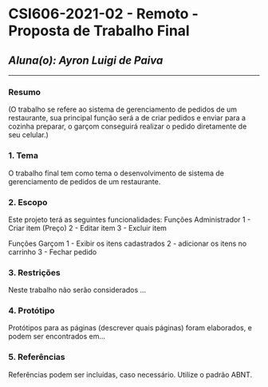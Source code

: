 # **CSI606-2021-02 - Remoto - Proposta de Trabalho Final**

## *Aluna(o): Ayron Luigi de Paiva*

--------------

<!-- Descrever um resumo sobre o trabalho. -->

### Resumo

  (O trabalho se refere ao sistema de gerenciamento de pedidos de um restaurante, sua principal função será a de criar pedidos e enviar para a cozinha preparar, o garçom conseguirá realizar o pedido diretamente de seu celular.)

<!-- Apresentar o tema. -->
### 1. Tema

  O trabalho final tem como tema o desenvolvimento de sistema de gerenciamento de pedidos de um restaurante.

<!-- Descrever e limitar o escopo da aplicação. -->
### 2. Escopo

  Este projeto terá as seguintes funcionalidades:
  Funções Administrador
  1 - Criar item (Preço)
  2 - Editar item
  3 - Excluir item
  
  Funções Garçom
  1 - Exibir os itens cadastrados
  2 - adicionar os itens no carrinho
  3 - Fechar pedido

<!-- Apresentar restrições de funcionalidades e de escopo. -->
### 3. Restrições

  Neste trabalho não serão considerados ...

<!-- Construir alguns protótipos para a aplicação, disponibilizá-los no Github e descrever o que foi considerado. //-->
### 4. Protótipo

  Protótipos para as páginas (descrever quais páginas) foram elaborados, e podem ser encontrados em...

### 5. Referências

  Referências podem ser incluídas, caso necessário. Utilize o padrão ABNT.
